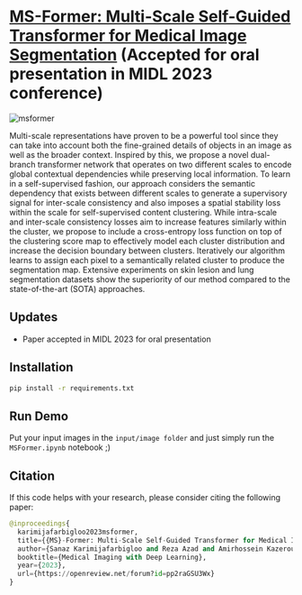 # [MS-Former: Multi-Scale Self-Guided Transformer for Medical Image Segmentation](https://openreview.net/forum?id=pp2raGSU3Wx) (Accepted for oral presentation in MIDL 2023 conference)

![msformer](https://github.com/mindflow-institue/MS-Former/assets/61879630/fe8910b5-b9ed-4cf7-be80-50b8398e13b5)

Multi-scale representations have proven to be a powerful tool since they can take into account both the fine-grained details of objects in an image as well as the broader context. Inspired by this, we propose a novel dual-branch transformer network that operates on two different scales to encode global contextual dependencies while preserving local information. To learn in a self-supervised fashion, our approach considers the semantic dependency that exists between different scales to generate a supervisory signal for inter-scale consistency and also imposes a spatial stability loss within the scale for self-supervised content clustering. While intra-scale and inter-scale consistency losses aim to increase features similarly within the cluster, we propose to include a cross-entropy loss function on top of the clustering score map to effectively model each cluster distribution and increase the decision boundary between clusters. Iteratively our algorithm learns to assign each pixel to a semantically related cluster to produce the segmentation map. Extensive experiments on skin lesion and lung segmentation datasets show the superiority of our method compared to the state-of-the-art (SOTA) approaches. 

## Updates
- Paper accepted in MIDL 2023 for oral presentation

## Installation

```bash
pip install -r requirements.txt
```

## Run Demo
Put your input images in the ```input/image folder``` and just simply run the ```MSFormer.ipynb``` notebook ;)

## Citation
If this code helps with your research, please consider citing the following paper:
</br>

```python
@inproceedings{
  karimijafarbigloo2023msformer,
  title={{MS}-Former: Multi-Scale Self-Guided Transformer for Medical Image Segmentation},
  author={Sanaz Karimijafarbigloo and Reza Azad and Amirhossein Kazerouni and Dorit Merhof},
  booktitle={Medical Imaging with Deep Learning},
  year={2023},
  url={https://openreview.net/forum?id=pp2raGSU3Wx}
}
```
